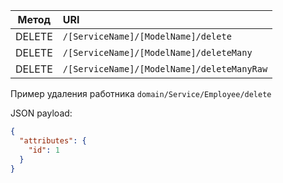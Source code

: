 | Метод  | URI                                        |
|:------:|:-------------------------------------------|
| DELETE | `/[ServiceName]/[ModelName]/delete`        |
| DELETE | `/[ServiceName]/[ModelName]/deleteMany`    |
| DELETE | `/[ServiceName]/[ModelName]/deleteManyRaw` |

Пример удаления работника `domain/Service/Employee/delete`

JSON payload:

```json
{
  "attributes": {
    "id": 1
  }
}
```

